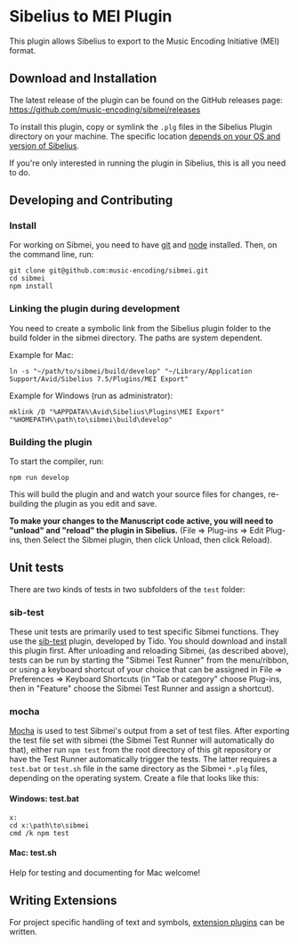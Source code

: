 # Sibelius to MEI Plugin

This plugin allows Sibelius to export to the Music Encoding Initiative (MEI) format.

## Download and Installation

The latest release of the plugin can be found on the GitHub releases page: https://github.com/music-encoding/sibmei/releases

To install this plugin, copy or symlink the `.plg` files in the Sibelius Plugin directory on your machine. The specific location [depends on your OS and version of Sibelius](http://www.sibelius.com/download/plugins/index.html?help=install).

If you're only interested in running the plugin in Sibelius, this is all you need to do.

## Developing and Contributing

### Install

For working on Sibmei, you need to have [git](https://git-scm.com/downloads) and [node](https://nodejs.org/en/download) installed. Then, on the command line, run:

```shell
git clone git@github.com:music-encoding/sibmei.git
cd sibmei
npm install
```

### Linking the plugin during development

You need to create a symbolic link from the Sibelius plugin folder to the build folder in the sibmei directory. The paths are system dependent.

Example for Mac:

```shell
ln -s "~/path/to/sibmei/build/develop" "~/Library/Application Support/Avid/Sibelius 7.5/Plugins/MEI Export"
```

Example for Windows (run as administrator):

```batch
mklink /D "%APPDATA%\Avid\Sibelius\Plugins\MEI Export" "%HOMEPATH%\path\to\sibmei\build\develop"
```

### Building the plugin

To start the compiler, run:

```shell
npm run develop
```

This will build the plugin and and watch your source files for changes, re-building the plugin as you edit and save.

**To make your changes to the Manuscript code active, you will need to "unload" and "reload" the plugin in Sibelius.** (File => Plug-ins => Edit Plug-ins, then Select the Sibmei plugin, then click Unload, then click Reload).

## Unit tests

There are two kinds of tests in two subfolders of the `test` folder:

### sib-test

These unit tests are primarily used to test specific Sibmei functions. They use the [sib-test](https://github.com/tido/sib-test) plugin, developed by Tido. You should download and install this plugin first. After unloading and reloading Sibmei, (as described above), tests can be run by starting the "Sibmei Test Runner" from the menu/ribbon, or using a keyboard shortcut of your choice that can be assigned in File => Preferences => Keyboard Shortcuts (in "Tab or category" choose Plug-ins, then in "Feature" choose  the Sibmei Test Runner and assign a shortcut).

### mocha

[Mocha](https://mochajs.org/) is used to test Sibmei's output from a set of test files. After exporting the test file set with sibmei (the Sibmei Test Runner will automatically do that), either run `npm test` from the root directory of this git repository or have the Test Runner automatically trigger the tests. The latter requires a `test.bat` or `test.sh` file in the same directory as the Sibmei `*.plg` files, depending on the operating system. Create a file that looks like this:

#### Windows: test.bat

```batch
x:
cd x:\path\to\sibmei
cmd /k npm test
```

#### Mac: test.sh

Help for testing and documenting for Mac welcome!

## Writing Extensions

For project specific handling of text and symbols, [extension plugins](Extensions.md) can be written.